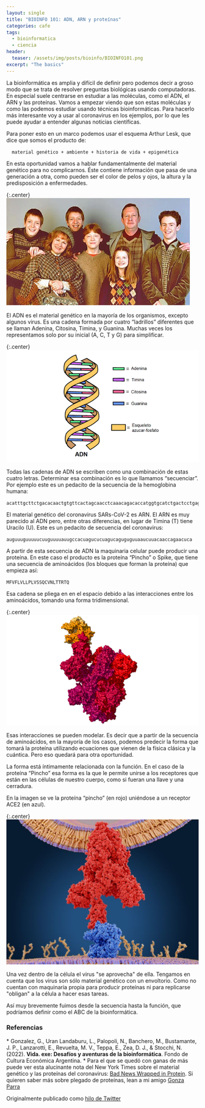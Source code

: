 ```yaml
---
layout: single
title: "BIOINFO 101: ADN, ARN y proteínas"
categories: cafe
tags:
  - bioinformatica
  - ciencia
header:
  teaser: /assets/img/posts/bioinfo/BIOINFO101.png
excerpt: "The basics"
---
```


La bioinformática es amplia y difícil de definir pero podemos decir a groso modo que se trata de resolver preguntas biológicas usando computadoras. En especial suele centrarse en estudiar a las moléculas, como el ADN, el ARN y las proteínas. Vamos a empezar viendo que son estas moléculas y como las podemos estudiar usando técnicas bioinformáticas. Para hacerlo más interesante voy a usar al coronavirus en los ejemplos, por lo que les puede ayudar a entender algunas noticias científicas.

Para poner esto en un marco podemos usar el esquema  Arthur Lesk, que dice que somos el producto de: 

      material genético + ambiente + historia de vida + epigenética

En esta oportunidad vamos a hablar fundamentalmente del material genético para no complicarnos. Éste contiene información que pasa de una generación a otra, como pueden ser el color de pelos y ojos, la altura y la predisposición a enfermedades.

{:.center}
![bioinfo1](/assets/img/posts/bioinfo/bioinfo1.png)

El ADN es el material genético en la mayoría de los organismos, excepto algunos virus. Es una cadena formada por cuatro “ladrillos” diferentes que se llaman Adenina, Citosina, Timina, y Guanina. Muchas veces los representamos solo por su inicial (A, C, T y G) para simplificar.

{:.center}
![bioinfo2](/assets/img/posts/bioinfo/bioinfo2.png)

Todas las cadenas de ADN se escriben como una combinación de estas cuatro letras. Determinar esa combinación es lo que llamamos “secuenciar”. Por ejemplo este es un pedacito de la secuencia de la hemoglobina humana:

    acatttgcttctgacacaactgtgttcactagcaacctcaaacagacaccatggtgcatctgactcctgaggagaagtctgccgt

El material genético del coronavirus SARs-CoV-2  es ARN. El ARN es muy parecido al ADN pero, entre otras diferencias, en lugar de Timina (T) tiene Uracilo (U). Este es un pedacito de secuencia del coronavirus:

    auguuuguuuuucuuguuuuauugccacuagucucuagucaguguguuaaucuuacaaccagaacuca

A partir de esta secuencia de ADN la maquinaria celular puede producir una proteína. En este caso el producto es la proteína “Pincho” o Spike, que tiene una secuencia de aminoácidos (los bloques que forman la proteína) que empieza así:

    MFVFLVLLPLVSSQCVNLTTRTQ

Esa cadena se pliega en en el espacio debido a las interacciones entre los aminoácidos, tomando una forma tridimensional.

{:.center}
![bioinfo3](/assets/img/posts/bioinfo/bioinfo3.png)

Esas interacciones se pueden modelar. Es decir que a partir de la secuencia de aminoácidos, en la mayoría de los casos, podemos predecir la forma que tomará la proteína utilizando ecuaciones que vienen de la física clásica y la cuántica. Pero eso quedará para otra oportunidad.

La forma está íntimamente relacionada con la función. En el caso de la proteína “Pincho” esa forma es la que le permite unirse a los receptores que están en las células de nuestro cuerpo, como si fueran una llave y una cerradura.

En la imagen se ve la proteína “pincho” (en rojo) uniéndose a un receptor ACE2 (en azul).

{:.center}
![bioinfo4](/assets/img/posts/bioinfo/bionfo4.jpeg)

Una vez dentro de la célula el virus "se aprovecha" de ella. Tengamos en cuenta que los virus son sólo material genético con un envoltorio. Como no cuentan con maquinaria propia para producir proteínas ni para replicarse "obligan"  a la célula a hacer esas tareas.

Así muy brevemente fuimos desde la secuencia hasta la función, que podríamos definir como el ABC de la bioinformática. 

<h3>Referencias</h3>
* Gonzalez, G., Uran Landaburu, L., Palopoli, N., Banchero, M., Bustamante, J. P., Lanzarotti, E., Revuelta, M. V., Teppa, E., Zea, D. J., & Stocchi, N. (2022). <strong>Vida. exe: Desafíos y aventuras de la bioinformática</strong>. Fondo de Cultura Económica Argentina.
* Para el que se quedó con ganas de más puede ver esta alucinante nota del New York Times sobre el material genético y las proteínas del coronavirus: <a href="https://www.nytimes.com/interactive/2020/04/03/science/coronavirus-genome-bad-news-wrapped-in-protein.html">Bad News Wrapped in Protein</a>. Si quieren saber más sobre plegado de proteínas, lean a mi amigo <a href="https://x.com/GonzaParra_/status/1271458402301104128?s=20">Gonza Parra</a>

Originalmente publicado como <a href="https://twitter.com/germangfeler/status/1271187214026903557">hilo de Twitter</a>
